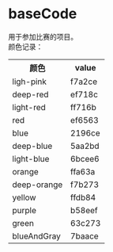 # baseCode
用于参加比赛的项目。  
颜色记录：  
<table><tr><th>颜色</th><th>value</th></tr><tr><td>ligh-pink</td><td>f7a2ce</td></tr><tr><td>deep-red</td><td>ef718c</td></tr><tr><td>light-red</td><td>ff716b</td></tr><tr><td>red</td><td>ef6563</td></tr><tr><td>blue</td><td>2196ce</td></tr><tr><td>deep-blue</td><td>5aa2bd</td></tr><tr><td>light-blue</td><td>6bcee6</td></tr><tr><td>orange</td><td>ffa63a</td></tr><tr><td>deep-orange</td><td>f7b273</td></tr><tr><td>yellow</td><td>ffdb84</td></tr><tr><td>purple</td><td>b58eef</td></tr><tr><td>green</td><td>63c273</td></tr><tr><td>blueAndGray</td><td>7baace</td></tr></table>
